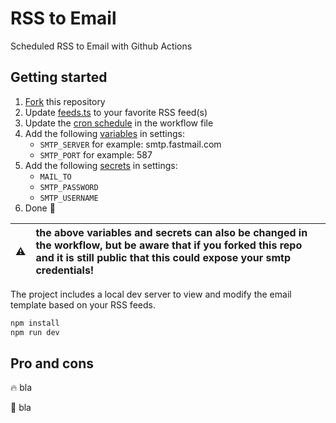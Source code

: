 # RSS to Email

Scheduled RSS to Email with Github Actions

## Getting started

1. [Fork](../../fork) this repository
2. Update [feeds.ts](src/feeds.ts) to your favorite RSS feed(s)
3. Update the [cron schedule](.github/workflows/send-email.yaml#L5) in the workflow file
4. Add the following [variables](../../settings/variables/actions) in settings:
   - `SMTP_SERVER` for example: smtp.fastmail.com
   - `SMTP_PORT` for example: 587
5. Add the following [secrets](../../settings/secrets/actions) in settings:
   - `MAIL_TO`
   - `SMTP_PASSWORD`
   - `SMTP_USERNAME`
6. Done :muscle:

| :warning: | the above variables and secrets can also be changed in the workflow, but be aware that if you forked this repo and it is still public that this could expose your smtp credentials! |
| :-------: | :---------------------------------------------------------------------------------------------------------------------------------------------------------------------------------- |

The project includes a local dev server to view and modify the email template based on your RSS feeds.

```bash
npm install
npm run dev
```

## Pro and cons

:fire: bla

:poop: bla
